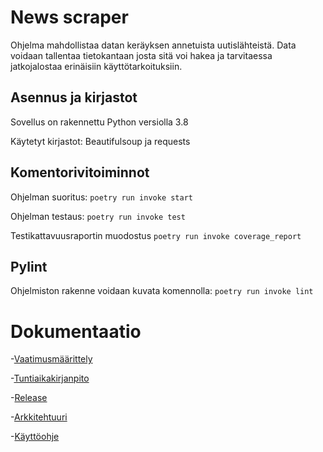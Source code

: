 # News scraper
Ohjelma mahdollistaa datan keräyksen annetuista uutislähteistä. Data voidaan tallentaa tietokantaan josta sitä voi hakea ja tarvitaessa jatkojalostaa erinäisiin käyttötarkoituksiin.

## Asennus ja kirjastot
Sovellus on rakennettu Python versiolla 3.8 

Käytetyt kirjastot: Beautifulsoup ja requests

## Komentorivitoiminnot
Ohjelman suoritus:
```poetry run invoke start```

Ohjelman testaus:
```poetry run invoke test```

Testikattavuusraportin muodostus
```poetry run invoke coverage_report```

## Pylint
Ohjelmiston rakenne voidaan kuvata komennolla:
```poetry run invoke lint```

# Dokumentaatio
-[Vaatimusmäärittely](dokumentaatio/vaatimusmaarittely.md)

-[Tuntiaikakirjanpito](dokumentaatio/tuntikirjanpito.md)

-[Release](https://github.com/jjuliacaroline/ot-harkka/releases/tag/viikko5)

-[Arkkitehtuuri](dokumentaatio/arkkitehtuuri.md)

-[Käyttöohje](dokumentaatio/kauttoohje.md)